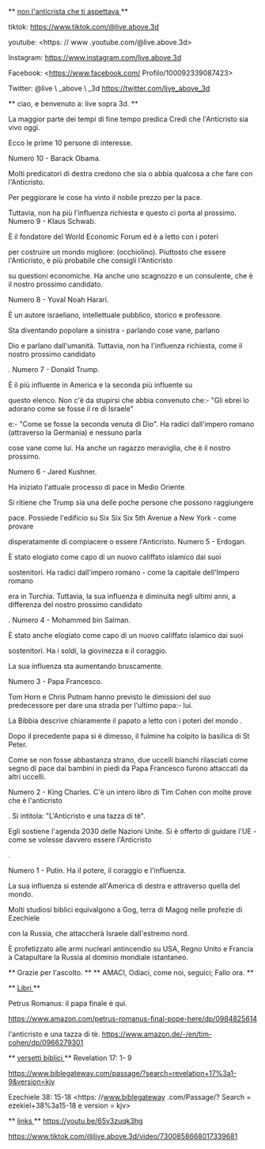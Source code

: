 ** <u> non l'anticrista che ti aspettava </u> **

tiktok: <https://www.tiktok.com/@live.above.3d>

youtube: <https: // www .youtube.com/@live.above.3d>

Instagram: <https://www.instagram.com/live.above.3d>

Facebook: <https://www.facebook.com/ Profilo/100092339087423>

Twitter: @live \ _above \ _3d <https://twitter.com/live_above_3d>

** ciao, e benvenuto a: live sopra 3d. **

La maggior parte dei tempi di fine tempo predica Credi che l'Anticristo sia vivo oggi.

Ecco le prime 10 persone di interesse.

Numero 10 - Barack Obama.

Molti predicatori di destra credono che sia o abbia qualcosa a che fare con
l'Anticristo.

Per peggiorare le cose ha vinto il nobile prezzo per la pace.

Tuttavia, non ha più l'influenza richiesta e questo ci porta al prossimo.
Numero 9 - Klaus Schwab.

È il fondatore del World Economic Forum ed è a letto con i poteri

per costruire un mondo migliore: (occhiolino).
Piuttosto che essere l'Anticristo, è più probabile che consigli l'Anticristo

su questioni economiche.
Ha anche uno scagnozzo e un consulente, che è il nostro prossimo candidato.

Numero 8 - Yuval Noah Harari.

È un autore israeliano, intellettuale pubblico, storico e professore.

Sta diventando popolare a sinistra - parlando cose vane, parlano

Dio e parlano dall'umanità.
Tuttavia, non ha l'influenza richiesta, come il nostro prossimo candidato

.
Numero 7 - Donald Trump.

È il più influente in America e la seconda più influente su

questo elenco.
Non c'è da stupirsi che abbia convenuto che:- "Gli ebrei lo adorano come se fosse il re di Israele"

e:- "Come se fosse la seconda venuta di Dio".
Ha radici dall'impero romano (attraverso la Germania) e nessuno parla

cose vane come lui.
Ha anche un ragazzo meraviglia, che è il nostro prossimo.

Numero 6 - Jared Kushner.

Ha iniziato l'attuale processo di pace in Medio Oriente.

Si ritiene che Trump sia una delle poche persone che possono raggiungere

pace.
Possiede l'edificio su Six Six Six 5th Avenue a New York - come provare

disperatamente di compiacere o essere l'Anticristo.
Numero 5 - Erdogan.

È stato elogiato come capo di un nuovo califfato islamico dai suoi

sostenitori.
Ha radici dall'impero romano - come la capitale dell'Impero romano

era in Turchia.
Tuttavia, la sua influenza è diminuita negli ultimi anni, a differenza del nostro prossimo candidato

.
Numero 4 - Mohammed bin Salman.

È stato anche elogiato come capo di un nuovo califfato islamico dai suoi

sostenitori.
Ha i soldi, la giovinezza e il coraggio.

La sua influenza sta aumentando bruscamente.

Numero 3 - Papa Francesco.

Tom Horn e Chris Putnam hanno previsto le dimissioni del suo predecessore per dare una strada per l'ultimo papa:- lui.

La Bibbia descrive chiaramente il papato a letto con i poteri del mondo
.

Dopo il precedente papa si è dimesso, il fulmine ha colpito la basilica di St
Peter.

Come se non fosse abbastanza strano, due uccelli bianchi rilasciati come segno di
pace dai bambini in piedi da Papa Francesco furono attaccati da altri uccelli.

Numero 2 - King Charles.
C'è un intero libro di Tim Cohen con molte prove che è l'anticristo

. Si intitola: "L'Anticristo e una tazza di tè".

Egli sostiene l'agenda 2030 delle Nazioni Unite.
Si è offerto di guidare l'UE - come se volesse davvero essere l'Anticristo

.

Numero 1 - Putin.
Ha il potere, il coraggio e l'influenza.

La sua influenza si estende all'America di destra e attraverso quella del mondo.

Molti studiosi biblici equivalgono a Gog, terra di Magog nelle profezie di Ezechiele

con la Russia, che attaccherà Israele dall'estremo nord.

È profetizzato alle armi nucleari antincendio su USA, Regno Unito e Francia a
Catapultare la Russia al dominio mondiale istantaneo.

** Grazie per l'ascolto. **
** AMACI, Odiaci, come noi, seguici; Fallo ora. **

** <u> Libri </u> **

Petrus Romanus: il papa finale è qui.

<https://www.amazon.com/petrus-romanus-final-pope-here/dp/0984825614>

l'anticristo e una tazza di tè.
<https://www.amazon.de/-/en/tim-cohen/dp/0966279301>

** <u> versetti biblici </u> **
Revelation 17: 1- 9

<https://www.biblegateway.com/passage/?search=revelation+17%3a1-9&version=kjv>

Ezechiele 38: 15-18
<https: //www.biblegateway .com/Passage/? Search = ezekiel+38%3a15-18 e version = kjv>

** <u> links </u> **
<https://youtu.be/65v3zuqk3hg>

<https://www.tiktok.com/@live.above.3d/video/7300858668017339681>

